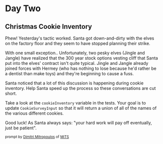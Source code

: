 # Day Two

## Christmas Cookie Inventory

Phew! Yesterday's tactic worked. Santa got down-and-dirty with the elves on the factory floor and they seem to have stopped planning their strike.

With one small exception.. Unfortunately, two pesky elves (Jingle and Jangle) have realized that the 300 year stock options vesting cliff that Santa put into the elves' contract isn't quite typical. Jingle and Jangle already joined forces with Hermey (who has nothing to lose because he'd rather be a dentist than make toys) and they're beginning to cause a fuss.

Santa noticed that a lot of this discussion is happening during cookie inventory. Help Santa speed up the process so these conversations are cut short.

Take a look at the `cookieInventory` variable in the tests. Your goal is to update `CookieSurveyInput` so that it will return a union of all of the names of the various different cookies.

Good luck! As Santa always says: \"your hard work will pay off eventually, just be patient\". 

 <sub>prompt by [Dimitri Mitropoulos](https://github.com/dimitropoulos) of [MiTS](https://michigantypescript.com)</sub>